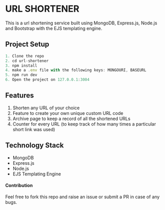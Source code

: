 # URL SHORTENER

This is a url shortening service built using MongoDB, Express.js, Node.js and Bootstrap with the EJS templating engine.

## Project Setup

```javascript
1. Clone the repo
2. cd url-shortener
3. npm install
4. make a .env file with the following keys: MONGOURI, BASEURL
5. npm run dev
6. Open the project on 127.0.0.1:3004
```

## Features

1. Shorten any URL of your choice
2. Feature to create your own unique custom URL code
3. Archive page to keep a record of all the shortened URLs
4. Counter for every URL (to keep track of how many times a particular short link was used)

## Technology Stack

- MongoDB
- Express.js
- Node.js
- EJS Templating Engine


#### Contribution

Feel free to fork this repo and raise an issue or submit a PR in case of any bugs.
